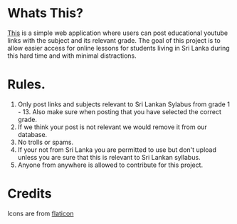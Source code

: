# Whats This?

[This](https://e-educationsearch.tech) is a simple web application where users can post educational youtube links with the subject and its relevant grade. The goal of this project is to allow easier access for online lessons for students living in Sri Lanka during this hard time and with minimal distractions.

# Rules.

1. Only post links and subjects relevant to Sri Lankan Sylabus from grade 1 - 13. Also make sure when posting that you have selected the correct grade. 
2. If we think your post is not relevant we would remove it from our database.
3. No trolls or spams.
4. If your not from Sri Lanka you are permitted to use but don't upload unless you are sure that this is relevant to Sri Lankan syllabus.
5. Anyone from anywhere is allowed to contribute for this project.

# Credits

Icons are from [flaticon](https://www.flaticon.com)
